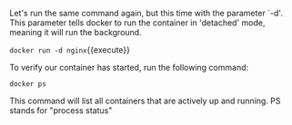 Let's run the same command again, but this time with the parameter `-d'.
This parameter tells docker to run the container in 'detached' mode, meaning it will run the background.

`docker run -d nginx`{{execute}}

To verify our container has started, run the following command:

`docker ps`

This command will list all containers that are actively up and running. PS stands for "process status"